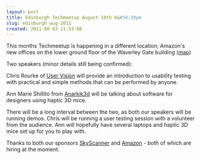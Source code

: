 ```yaml
---
layout: post
title: Edinburgh Techmeetup August 10th 6&#58;30pm
slug: edinburgh-aug-2011
created: 2011-08-03 11:53:08
---
```


<p>This months Techmeetup is happening in a different location; Amazon's new offices on the lower ground floor of the Waverley Gate building (<a href="http://www.amazondc.com/contact-us">map</a>)</p>

<p>Two speakers (minor details still being confirmed):</p>

<p>Chris Rourke of <a href="http://www.uservision.co.uk/">User Vision</a> will provide an introduction to usability testing with practical and simple methods that can be performed by anyone.</p>

<p>Ann Marie Shillito from <a href="http://anarkik3d.co.uk/">Anarkik3d</a> will be talking about software for designers using haptic 3D mice.</p>

<p>There will be a long interval between the two, as both our speakers will be running demos. Chris will be running a user testing session with a volunteer from the audience. Ann will hopefully have several laptops and haptic 3D mice set up for you to play with.</p>

<p>Thanks to both our sponsors <a href="http://www.skyscanner.net/">SkyScanner</a> and <a href="http://www.amazondc.com/">Amazon</a> - both of which are hiring at the moment. </p>